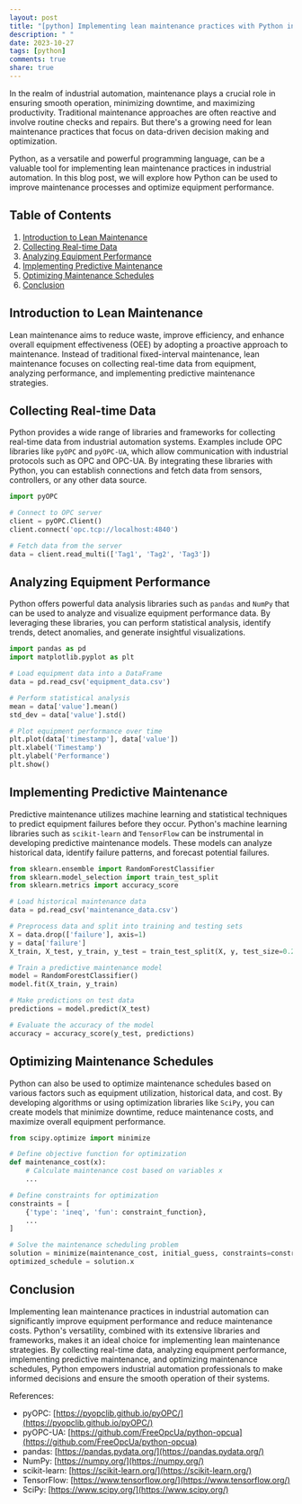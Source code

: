 ```yaml
---
layout: post
title: "[python] Implementing lean maintenance practices with Python in industrial automation"
description: " "
date: 2023-10-27
tags: [python]
comments: true
share: true
---
```


In the realm of industrial automation, maintenance plays a crucial role in ensuring smooth operation, minimizing downtime, and maximizing productivity. Traditional maintenance approaches are often reactive and involve routine checks and repairs. But there's a growing need for lean maintenance practices that focus on data-driven decision making and optimization.

Python, as a versatile and powerful programming language, can be a valuable tool for implementing lean maintenance practices in industrial automation. In this blog post, we will explore how Python can be used to improve maintenance processes and optimize equipment performance.

## Table of Contents
1. [Introduction to Lean Maintenance](#introduction-to-lean-maintenance)
2. [Collecting Real-time Data](#collecting-real-time-data)
3. [Analyzing Equipment Performance](#analyzing-equipment-performance)
4. [Implementing Predictive Maintenance](#implementing-predictive-maintenance)
5. [Optimizing Maintenance Schedules](#optimizing-maintenance-schedules)
6. [Conclusion](#conclusion)

## Introduction to Lean Maintenance

Lean maintenance aims to reduce waste, improve efficiency, and enhance overall equipment effectiveness (OEE) by adopting a proactive approach to maintenance. Instead of traditional fixed-interval maintenance, lean maintenance focuses on collecting real-time data from equipment, analyzing performance, and implementing predictive maintenance strategies.

## Collecting Real-time Data

Python provides a wide range of libraries and frameworks for collecting real-time data from industrial automation systems. Examples include OPC libraries like `pyOPC` and `pyOPC-UA`, which allow communication with industrial protocols such as OPC and OPC-UA. By integrating these libraries with Python, you can establish connections and fetch data from sensors, controllers, or any other data source.

```python
import pyOPC

# Connect to OPC server
client = pyOPC.Client()
client.connect('opc.tcp://localhost:4840')

# Fetch data from the server
data = client.read_multi(['Tag1', 'Tag2', 'Tag3'])
```

## Analyzing Equipment Performance

Python offers powerful data analysis libraries such as `pandas` and `NumPy` that can be used to analyze and visualize equipment performance data. By leveraging these libraries, you can perform statistical analysis, identify trends, detect anomalies, and generate insightful visualizations.

```python
import pandas as pd
import matplotlib.pyplot as plt

# Load equipment data into a DataFrame
data = pd.read_csv('equipment_data.csv')

# Perform statistical analysis
mean = data['value'].mean()
std_dev = data['value'].std()

# Plot equipment performance over time
plt.plot(data['timestamp'], data['value'])
plt.xlabel('Timestamp')
plt.ylabel('Performance')
plt.show()
```

## Implementing Predictive Maintenance

Predictive maintenance utilizes machine learning and statistical techniques to predict equipment failures before they occur. Python's machine learning libraries such as `scikit-learn` and `TensorFlow` can be instrumental in developing predictive maintenance models. These models can analyze historical data, identify failure patterns, and forecast potential failures.

```python
from sklearn.ensemble import RandomForestClassifier
from sklearn.model_selection import train_test_split
from sklearn.metrics import accuracy_score

# Load historical maintenance data
data = pd.read_csv('maintenance_data.csv')

# Preprocess data and split into training and testing sets
X = data.drop(['failure'], axis=1)
y = data['failure']
X_train, X_test, y_train, y_test = train_test_split(X, y, test_size=0.2)

# Train a predictive maintenance model
model = RandomForestClassifier()
model.fit(X_train, y_train)

# Make predictions on test data
predictions = model.predict(X_test)

# Evaluate the accuracy of the model
accuracy = accuracy_score(y_test, predictions)
```

## Optimizing Maintenance Schedules

Python can also be used to optimize maintenance schedules based on various factors such as equipment utilization, historical data, and cost. By developing algorithms or using optimization libraries like `SciPy`, you can create models that minimize downtime, reduce maintenance costs, and maximize overall equipment performance.

```python
from scipy.optimize import minimize

# Define objective function for optimization
def maintenance_cost(x):
    # Calculate maintenance cost based on variables x
    ...

# Define constraints for optimization
constraints = [
    {'type': 'ineq', 'fun': constraint_function},
    ...
]

# Solve the maintenance scheduling problem
solution = minimize(maintenance_cost, initial_guess, constraints=constraints)
optimized_schedule = solution.x
```

## Conclusion

Implementing lean maintenance practices in industrial automation can significantly improve equipment performance and reduce maintenance costs. Python's versatility, combined with its extensive libraries and frameworks, makes it an ideal choice for implementing lean maintenance strategies. By collecting real-time data, analyzing equipment performance, implementing predictive maintenance, and optimizing maintenance schedules, Python empowers industrial automation professionals to make informed decisions and ensure the smooth operation of their systems.

References:
- pyOPC: [https://pyopclib.github.io/pyOPC/](https://pyopclib.github.io/pyOPC/)
- pyOPC-UA: [https://github.com/FreeOpcUa/python-opcua](https://github.com/FreeOpcUa/python-opcua)
- pandas: [https://pandas.pydata.org/](https://pandas.pydata.org/)
- NumPy: [https://numpy.org/](https://numpy.org/)
- scikit-learn: [https://scikit-learn.org/](https://scikit-learn.org/)
- TensorFlow: [https://www.tensorflow.org/](https://www.tensorflow.org/)
- SciPy: [https://www.scipy.org/](https://www.scipy.org/)